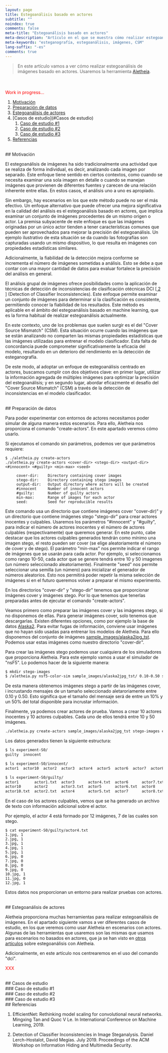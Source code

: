 ```yaml
---
layout: page
title: Estegoanálisis basado en actores
subtitle: "" 
noindex: true
comments: false
meta-title: "Estegoanálisis basado en actores"
meta-description: "Artículo en el que se muestra cómo realizar estegoanálisis de imágenes basado en actores."
meta-keywords: "esteganografía, estegoanálisis, imágenes, CSM"
lang-suffix: "-es"
comments: true
---
```


> En este artículo vamos a ver cómo realizar estegoanálisis de 
> imágenes basado en actores. Usaremos la herramienta
> [Aletheia](https://github.com/daniellerch/aletheia).

<style>
    [id]::before {
        content: '';
        display: block;
        height:      70px;
        margin-top: -70px;
        visibility: hidden;
    }
</style>

<div class='menu' style='margin-top:50px'></div>

<span style='color:red'> Work in progress... </span>

1. [Motivación](#motivación)
2. [Preparación de datos](#preparación-de-datos)
3. [Estegoanálisis de actores](#Estegoanálisis-de-actores)
4. [Casos de estudio](#Casos de estudio)
   1. [Caso de estudio #1](#caso-de-estudio-1)
   2. [Caso de estudio #2](#caso-de-estudio-2)
   3. [Caso de estudio #3](#caso-de-estudio-3)
5. [Referencias](#referencias)

<br>
## Motivación

El estegoanálisis de imágenes ha sido tradicionalmente una actividad que se 
realiza de forma individual, es decir, analizando cada imagen por separado. 
Este enfoque tiene sentido en ciertos contextos, como cuando se necesita 
examinar una sola imagen en detalle o cuando se manejan imágenes que 
provienen de diferentes fuentes y carecen de una relación inherente entre 
ellas. En estos casos, el análisis uno a uno es apropiado.

Sin embargo, hay escenarios en los que este método puede no ser el más 
efectivo. Un enfoque alternativo que puede ofrecer una mejora significativa 
en la calidad del análisis es el estegoanálisis basado en actores, que implica 
examinar un conjunto de imágenes procedentes de un mismo origen o actor. 
La premisa subyacente de este enfoque es que las imágenes originadas por un 
único actor tienden a tener características comunes que pueden ser aprovechados 
para mejorar la precisión del estegoanálisis. Un ejemplo ilustrativo de esta
situación se da cuando las fotografías son capturadas usando un mismo 
dispositivo, lo que resulta en imágenes con propiedades estadísticas similares.

Adicionalmente, la fiabilidad de la detección mejora conforme se incrementa el 
número de imágenes sometidas a análisis. Esto se debe a que contar con una 
mayor cantidad de datos para evaluar fortalece la precisión del análisis 
en general.

El análisis grupal de imágenes ofrece posibilidades como la aplicación de 
técnicas de detección de inconsistencias de clasificación otécnicas DCI 
[[ 2 ](#referencias)] (Detection of Classifier Inconsistencies). 
Este enfoque permite examinar un conjunto de imágenes para determinar si la 
clasificación es consistente, permitiendo conocer la fiabilidad de los 
resultados. Este método es aplicable en el ámbito del estegoanálisis basado en 
machine learning, que es la forma habitual de realizar estegoanálisis actualmente.

En este contexto, uno de los problemas que suelen surgir es el del 
"Cover Source Mismatch" (CSM). Esta situación ocurre cuando las imágenes que se 
están analizando no comparten las mismas propiedades estadísticas que las 
imágenes utilizadas para entrenar el modelo clasificador. Esta falta de 
concordancia puede comprometer significativamente la eficacia del modelo, 
resultando en un deterioro del rendimiento en la detección de esteganografía.

De este modo, al adoptar un enfoque de estegoanálisis centrado en actores, 
buscamos cumplir con dos objetivos clave: en primer lugar, utilizar la 
información agregada de múltiples imágenes para optimizar la precisión del 
estegoanálisis; y en segundo lugar, abordar eficazmente el desafío del 
"Cover Source Mismatch" (CSM) a través de la detección de inconsistencias en 
el modelo clasificador.


<br>
## Preparación de datos

Para poder experimentar con entornos de actores necesitamos poder simular
de alguna manera estos escenarios. Para ello, Aletheia nos proporciona el 
comando "create-actors". En este apartado veremos cómo usarlo.

Si ejecutamos el comando sin parámetros, podemos ver que parámetros requiere:

```text
$ ./aletheia.py create-actors
./aletheia.py create-actors <cover-dir> <stego-dir> <output-dir> <#innocent> <#guilty> <min-max> <seed>

     cover-dir:    Directory containing cover images
     stego-dir:    Directory containing stego images
     output-dir:   Output directory where actors will be created
     #innocent     Number of innocent actors
     #guilty:      Number of guilty actors
     min-max:      Range of images for each actor
     seed:         Seed for reproducible results

```

Este comando usa un directorio que contiene imágenes cover "cover-dir)"
y un directorio que contiene imágenes stego "stego-dir" para crear actores 
inocentes y culpables. Usaremos los parámetros "#innocent" y "#guilty", 
para indicar el número de actores inocentes y el número de actores culpables 
(respectivamente) que queremos generar. En este punto, cabe destacar que
los actores culpables generados tendrán como mínimo una imagen stego, el resto
pueden ser cover (se elige aleatoriamente el número de cover y de stego). 
El parámetro "min-max" nos permite indicar el rango de imágenes que se usarán 
para cada actor. Por ejemplo, si seleccionamos como rango 10-50, cada actor 
que se genere tendrá entre 10 y 50 imagenes (un número seleccionado 
aleatoriamente). Finalmente "seed" nos permite seleccionar una semilla 
(un número) para inicializar el generador de números aleatorios. Esto nos 
permitirá poder repetir la misma selección de imágenes si en el futuro 
queremos volver a preparar el mismo experimento.

En los directorios "cover-dir" y "stego-dir" tenemos que proporcionar 
imágenes cover y imágenes stego. Por lo que tenemos que tenerlas preparadas
antes de ejecutar el comando "create-actors".

Veamos primero como preparar las imágenes cover y las imágenes stego, si no
disponemos de ellas. Para generar imágenes cover, solo tenemos que descargarlas.
Existen diferentes opciones, como por ejemplo la base de datos 
[Alaska2](https://www.kaggle.com/competitions/alaska2-image-steganalysis/data).
Para evitar fugas de información, conviene usar imágenes que no hayan sido 
usadas para entrenar los modelos de Aletheia. Para ello disponemos del
conjunto de imágenes 
[sample_images/alaska2jpg_tst](https://github.com/daniellerch/aletheia/tree/master/sample_images/alaska2jpg_tst).
Podemos usar estas imágenes como nuestro directorio "cover-dir".

Para crear las imágenes stego podemos usar cualquiera de los simuladores
que proporciona Aletheia. Para este ejemplo vamos a usar el simulador de 
"nsF5". Lo podemos hacer de la siguiente manera:

```bash
$ mkdir stego-images
$ /aletheia.py nsf5-color-sim sample_images/alaska2jpg_tst/ 0.10-0.50 stego-images/
```

De esta manera obtenemos imágenes stego a partir de las imágenes cover, i
incrustando mensajes de un tamaño seleccionado aletaroriamente entre 0.10 y 0.50.
Esto significa que el tamaño del mensaje será de entre un 10% y un 50% del 
total disponible para incrustar información.

Finalmente, ya podemos crear actores de prueba. Vamos a crear 10 actores
inocentes y 10 actores culpables. Cada uno de ellos tendrá entre 10 y 50
imágenes.

```bash
./aletheia.py create-actors sample_images/alaska2jpg_tst stego-images experiment-S0 10 10 10-50 0
```

Los datos generados tienen la siguiente estructura:

```bash
$ ls experiment-S0/
guilty  innocent
```

```bash
$ ls experiment-S0/innocent/
actor1  actor10  actor2  actor3  actor4  actor5  actor6  actor7  actor8  actor9
```

```bash
$ ls experiment-S0/guilty/
actor1       actor1.txt  actor3      actor4.txt  actor6      actor7.txt  actor9
actor10      actor2      actor3.txt  actor5      actor6.txt  actor8      actor9.txt
actor10.txt  actor2.txt  actor4      actor5.txt  actor7      actor8.txt
```

En el caso de los actores culpables, vemos que se ha generado un archivo de
texto con información adicional sobre el actor.

Por ejemplo, el actor 4 está formado por 12 imágenes, 7 de las cuales son
stego.

```text
$ cat experiment-S0/guilty/actor4.txt
1.jpg, 1
2.jpg, 1
3.jpg, 1
4.jpg, 1
5.jpg, 1
6.jpg, 0
7.jpg, 0
8.jpg, 0
9.jpg, 0
10.jpg, 1
11.jpg, 0
12.jpg, 1
```

Estos datos nos proporcionan un entorno para realizar pruebas con actores.


<br>
## Estegoanálisis de actores

Aletheia proporciona muchas herramientas para realizar estegoanálisis de 
imágenes. En el apartado siguiente vamos a ver diferentes casos de estudio,
en los que veremos como usar Aletheia en escenarios con actores. Algunas
de las herramientas que usaremos son las mismas que usamos para escenarios
no basados en actores, que ja se han visto en 
[otros artículos](/tools-es/) sobre estegoanálisis con Aletheia.

Adicionalmente, en este artículo nos centrearemos en el uso del comando "dci".

<span style='color:red'> XXX </span>

<br>
## Casos de estudio


<br>
### Caso de estudio #1


<br>
### Caso de estudio #2



<br>
### Caso de estudio #3



<br>
## Referencias


1. EfficientNet: Rethinking model scaling for convolutional neural networks. 
    Mingxing Tan and Quoc V Le. In International Conference on Machine Learning, 2019.

2. Detection of Classifier Inconsistencies in Image Steganalysis. Daniel Lerch-Hostalot,
   David Megías. July 2019. Proceedings of the ACM Workshop on Information Hiding and 
   Multimedia Security.



<br>




